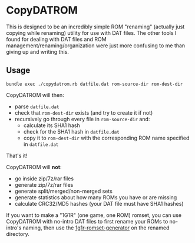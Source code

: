 # CopyDATROM

This is designed to be an incredibly simple ROM "renaming" (actually just copying while renaming) utility for use with DAT files. The other tools I found for dealing with DAT files and ROM management/renaming/organization were just more confusing to me than giving up and writing this.

## Usage

    bundle exec ./copydatrom.rb datfile.dat rom-source-dir rom-dest-dir

CopyDATROM will then:

 * parse `datfile.dat`
 * check that `rom-dest-dir` exists (and try to create it if not)
 * recursively go through every file in `rom-source-dir` and:
     * calculate its SHA1 hash
     * check for the SHA1 hash in `datfile.dat`
     * copy it to `rom-dest-dir` with the corresponding ROM name specified in `datfile.dat`

That's it!

CopyDATROM will **not**:

 * go inside zip/7z/rar files
 * generate zip/7z/rar files
 * generate split/merged/non-merged sets
 * generate statistics about how many ROMs you have or are missing
 * calculate CRC32/MD5 hashes (your DAT file must have SHA1 hashes)

If you want to make a "1G1R" (one game, one ROM) romset, you can use CopyDATROM with no-intro DAT files to first rename your ROMs to no-intro's naming, then use the [1g1r-romset-generator](https://github.com/andrebrait/1g1r-romset-generator) on the renamed directory.
